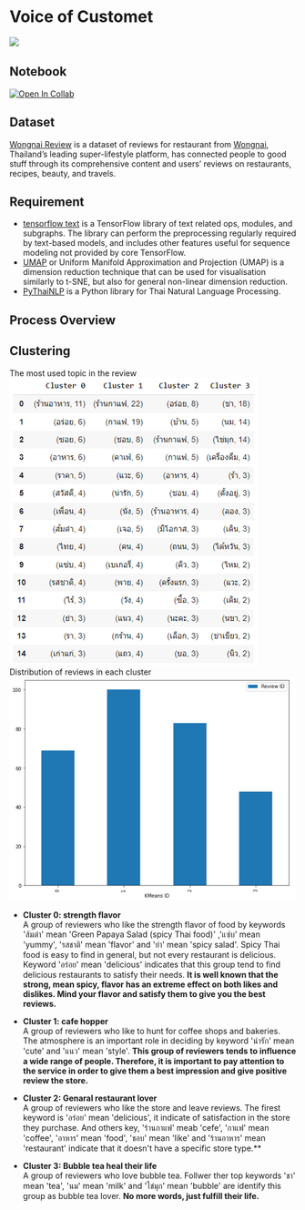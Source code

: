 # Voice of Customet
[![](https://img.shields.io/badge/-Python-yellow)](https://www.python.org/)

## Notebook
[![Open In Collab](https://colab.research.google.com/assets/colab-badge.svg)](https://colab.research.google.com/github/NittyNice/BADS7105-CRM-Analytics/blob/main/Assignment-7_Voice%20of%20customer/Voice_of_customer.ipynb) 

## Dataset
[Wongnai Review](https://github.com/NittyNice/BADS7105-CRM-Analytics/blob/main/data/Wongnai%20Reviews%20-%20Small.csv) is a dataset of reviews for restaurant from [Wongnai](https://www.wongnai.com/), Thailand’s leading super-lifestyle platform, has connected people to good stuff through its comprehensive content and users’ reviews on restaurants, recipes, beauty, and travels.

## Requirement
- [tensorflow text](https://www.tensorflow.org/text) is a TensorFlow library of text related ops, modules, and subgraphs. The library can perform the preprocessing regularly required by text-based models, and includes other features useful for sequence modeling not provided by core TensorFlow.  
- [UMAP](https://umap-learn.readthedocs.io/en/latest/) or Uniform Manifold Approximation and Projection (UMAP) is a dimension reduction technique that can be used for visualisation similarly to t-SNE, but also for general non-linear dimension reduction.  
- [PyThaiNLP](https://pythainlp.github.io/tutorials/) is a Python library for Thai Natural Language Processing.  

## Process Overview

## Clustering
The most used topic in the review
![](./img/cluster.png)
Distribution of reviews in each cluster
![](./img/cluster_distribution.png)


- **Cluster 0: strength flavor**  
A group of reviewers who like the strength flavor of food by keywords 'ส้มตำ' mean 'Green Papaya Salad (spicy Thai food)' ,'แซ่บ' mean 'yummy', 'รสชาติ' mean 'flavor' and 'ยำ' mean 'spicy salad'. Spicy Thai food is easy to find in general, but not every restaurant is delicious. Keyword 'อร่อย' mean 'delicious' indicates that this group tend to find delicious restaurants to satisfy their needs. **It is well known that the strong, mean spicy, flavor has an extreme effect on both likes and dislikes. Mind your flavor and satisfy them to give you the best reviews.**

- **Cluster 1: cafe hopper**  
A group of reviewers who like to hunt for coffee shops and bakeries. The atmosphere is an important role in deciding by keyword 'น่ารัก' mean 'cute' and 'แนว' mean 'style'. **This group of reviewers tends to influence a wide range of people. Therefore, it is important to pay attention to the service in order to give them a best impression and give positive review the store.**

- **Cluster 2: Genaral restaurant lover**  
A group of reviewers who like the store and leave reviews. The firest keyword is 'อร่อย' mean 'delicious', it indicate of satisfaction in the store they purchase. And others key, 'ร้านกาแฟ' meab 'cefe', 'กาแฟ' mean 'coffee', 'อาหาร' mean 'food', 'ชอบ' mean 'like' and 'ร้านอาหาร' mean 'restaurant' indicate that it doesn't have a specific store type.**

- **Cluster 3: Bubble tea heal their life**  
A group of reviewers who love bubble tea. Follwer ther top keywords 'ชา' mean 'tea', 'นม' mean 'milk' and 'ไข่มุก' mean 'bubble' are identify this group as bubble tea lover. **No more words, just fulfill their life.**



